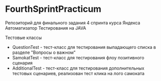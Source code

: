# FourthSprintPracticum
Репозиторий для финального задания 4 спринта курса Яндекса Автоматизатор Тестирования на JAVA

Тестовые классы
* QuestionTest - тест-класс для тестирования выпадающего списка в разделе "Вопросы о важном"
* SamokatTest - тест-класс для тестирования флоу позитивного сценария
* AdditionalTest - тест-класс для тестирования дополнительных тестовых сценариев, реализован тест клика на лого самоката
